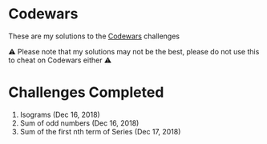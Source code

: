 # Codewars

These are my solutions to the [Codewars](https://www.codewars.com/) challenges

⚠️ Please note that my solutions may not be the best, please do not use this to cheat on Codewars either ⚠️

# Challenges Completed

1. Isograms (Dec 16, 2018)
2. Sum of odd numbers (Dec 16, 2018)
3. Sum of the first nth term of Series (Dec 17, 2018)
